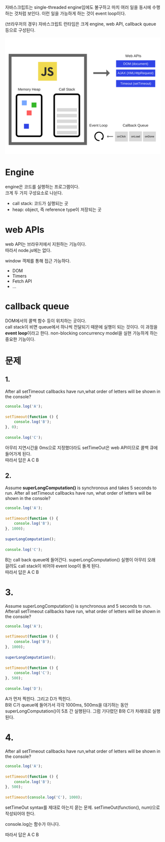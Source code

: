 자바스크립트는 single-threaded engine임에도 불구하고 마치 여러 일을 동시에 수행하는 것처럼 보인다. 이런 일을 가능하게 하는 것이 event loop이다.

(브라우저의 경우) 자바스크립트 런타임은 크게 engine, web API, callback queue 등으로 구성된다.

![](event%20loop.png)

# Engine

engine은 코드를 실행하는 프로그램이다.  
크게 두 가지 구성요소로 나뉜다.

-   call stack: 코드가 실행되는 곳
-   heap: object, 즉 reference type이 저장되는 곳

# web APIs

web API는 브라우저에서 지원하는 기능이다.  
따라서 node.js에는 없다.

window 객체를 통해 접근 가능하다.

-   DOM
-   Timers
-   Fetch API
-   ...

# callback queue

DOM에서의 콜백 함수 등이 위치하는 곳이다.  
call stack이 비면 queue에서 하나씩 전달되기 때문에 실행이 되는 것이다. 이 과정을 **event loop**이라고 한다. non-blocking concurrency model을 실현 가능하게 하는 중요한 기능이다.

# 문제

## 1.

After all setTimeout callbacks have run,what order of letters will be shown in the console?

```js
console.log('A');

setTimeout(function () {
	console.log('B');
}, 0);

console.log('C');
```

아무리 지연시간을 0ms으로 지정했더라도 setTimeOut은 web API이므로 콜백 큐에 들어가게 된다.  
따라서 답은 A C B

## 2.

Assume **superLongComputation()** is synchronous and takes 5 seconds to run. After all setTimeout callbacks have run, what order of letters will be shown in the console?

```js
console.log('A');

setTimeout(function () {
	console.log('B');
}, 1000);

superLongComputation();

console.log('C');
```

B는 call back queue에 들어간다. superLongComputation() 실행이 아무리 오래 걸려도 call stack이 비어야 event loop이 돌게 된다.  
따라서 답은 A C B

# 3.

Assume superLongComputation() is synchronous and 5 seconds to run. Afterall setTimeout callbacks have run, what order of letters will be shown in the console?

```js
console.log('A');

setTimeout(function () {
	console.log('B');
}, 1000);

superLongComputation();

setTimeout(function () {
	console.log('C');
}, 500);

console.log('D');
```

A가 먼저 찍힌다.
그리고 D가 찍힌다.  
B와 C가 queue에 들어가서 각각 1000ms, 500ms을 대기하는 동안 superLongComputation()이 5초 간 실행된다.
그럼 기다렸던 B와 C가 차례대로 실행된다.

# 4.

After all setTimeout callbacks have run,what order of letters will be shown in the console?

```js
console.log('A');

setTimeout(function () {
	console.log('B');
}, 500);

setTimeout(console.log('C'), 1000);
```

setTimeOut syntax를 제대로 아는지 묻는 문제.
setTimeOut(function(), num)으로 작성되어야 한다.

console.log는 함수가 아니다.

따라서 답은 A C B
